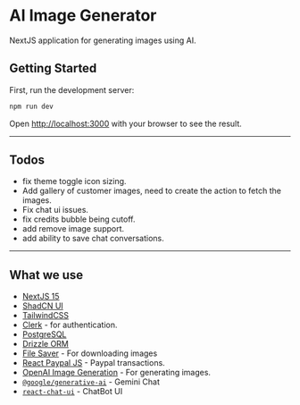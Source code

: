 # AI Image Generator
NextJS application for generating images using AI.

## Getting Started

First, run the development server:

```bash
npm run dev
```

Open [http://localhost:3000](http://localhost:3000) with your browser to see the result.

---
## Todos

- fix theme toggle icon sizing.
- Add gallery of customer images, need to create the action to fetch the images.
- Fix chat ui issues.
- fix credits bubble being cutoff.
- add remove image support.
- add ability to save chat conversations.

---
## What we use

- [NextJS 15](https://nextjs.org/)
- [ShadCN UI](https://ui.shadcn.com/)
- [TailwindCSS](https://tailwindcss.com/)
- [Clerk](https://clerk.com/) - for authentication.
- [PostgreSQL](https://www.postgresql.org/)
- [Drizzle ORM](https://orm.drizzle.team/)
- [File Saver](https://www.npmjs.com/package/file-saver) - For downloading images
- [React Paypal JS](https://www.npmjs.com/package/@paypal/react-paypal-js) - Paypal transactions.
- [OpenAI Image Generation](https://platform.openai.com/docs/overview) - For generating images.
- [`@google/generative-ai`](https://www.npmjs.com/package/@google/generative-ai) - Gemini Chat
- [`react-chat-ui`](https://www.npmjs.com/package/react-chat-ui) - ChatBot UI
